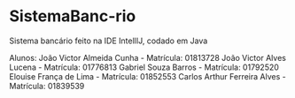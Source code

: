 # SistemaBanc-rio
  Sistema bancário feito na IDE IntellIJ, codado em Java

  Alunos:
  João Victor Almeida Cunha - Matrícula: 01813728
  João Victor Alves Lucena - Matrícula: 01776813
  Gabriel Souza Barros - Matrícula: 01792520
  Elouise França de Lima - Matrícula: 01852553
  Carlos Arthur Ferreira Alves - Matrícula: 01839539
